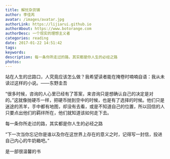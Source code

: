 ```yaml
---
title: 解忧杂货铺
author: 李佳芮
avatar: /images/avatar.jpg
authorLink: https://lijiarui.github.io
authorAbout: https://www.botorange.com
authorDesc: 一个现实的理想主义者
categories: reading
date: 2017-01-22 14:51:42
tags:
keywords:
description: 每一条你所走过的路，其实都是你人生的必经之路  
photos:
---
```



站在人生的岔路口，人究竟应该怎么做？我希望读者能在掩卷时喃喃自语：我从未读过这样的小说。——东野圭吾       

“很多时候，咨询的人心里已经有了答案，来咨询只是想确认自己的决定是对的。”这就像抛硬币一样，把硬币抛到空中的时候，也是有了选择的时候。他们只是迷途的羔羊，手中都有地图，却没有去看，或是不知道自己的位置，所以回信的人只要点出他们的羁绊所在，他们就知道该如何走下去。       

每一条你所走过的路，其实都是你人生的必经之路       

“下一次当你忘记你是谁以及你在这世界上存在的意义之时，记得写一封信，投进自己内心的牛奶箱吧。”       

是一部很温馨的书       
